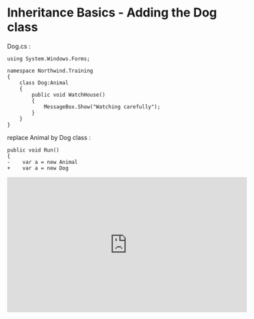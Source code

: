 ﻿# Inheritance Basics - Adding the Dog class 

Dog.cs :
```csdiff
using System.Windows.Forms;

namespace Northwind.Training
{
    class Dog:Animal
    {
        public void WatchHouse()
        {
            MessageBox.Show("Watching carefully");
        }
    }
}

```

replace Animal by Dog class : 
```csdiff
public void Run()
{
-    var a = new Animal
+    var a = new Dog
```

<iframe width="560" height="315" src="https://www.youtube.com/embed/ai0m24Oy6nY?list=PL1DEQjXG2xnKI3TL-gsy91eXbh3ytOt6h" frameborder="0" allowfullscreen></iframe>


